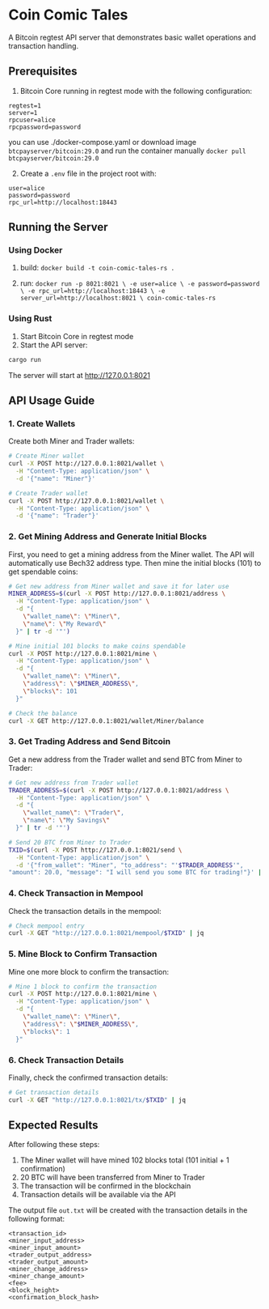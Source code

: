 # Coin Comic Tales

A Bitcoin regtest API server that demonstrates basic wallet operations and transaction handling.

## Prerequisites

1. Bitcoin Core running in regtest mode with the following configuration:

```
regtest=1
server=1
rpcuser=alice
rpcpassword=password
```

you can use ./docker-compose.yaml or download image `btcpayserver/bitcoin:29.0` and run the container manually
`docker pull btcpayserver/bitcoin:29.0`

2. Create a `.env` file in the project root with:

```
user=alice
password=password
rpc_url=http://localhost:18443
```

## Running the Server

### Using Docker

1. build:
`docker build -t coin-comic-tales-rs .`

2. run:
`docker run -p 8021:8021 \
    -e user=alice \
    -e password=password \
    -e rpc_url=http://localhost:18443 \
    -e server_url=http://localhost:8021 \
    coin-comic-tales-rs`

### Using Rust

1. Start Bitcoin Core in regtest mode
2. Start the API server:

```bash
cargo run
```

The server will start at http://127.0.0.1:8021

## API Usage Guide

### 1. Create Wallets

Create both Miner and Trader wallets:

```bash
# Create Miner wallet
curl -X POST http://127.0.0.1:8021/wallet \
  -H "Content-Type: application/json" \
  -d '{"name": "Miner"}'

# Create Trader wallet
curl -X POST http://127.0.0.1:8021/wallet \
  -H "Content-Type: application/json" \
  -d '{"name": "Trader"}'
```

### 2. Get Mining Address and Generate Initial Blocks

First, you need to get a mining address from the Miner wallet. The API will automatically use Bech32 address type.
Then mine the initial blocks (101) to get spendable coins:

```bash
# Get new address from Miner wallet and save it for later use
MINER_ADDRESS=$(curl -X POST http://127.0.0.1:8021/address \
  -H "Content-Type: application/json" \
  -d "{
    \"wallet_name\": \"Miner\",
    \"name\": \"My Reward\"
  }" | tr -d '"')

# Mine initial 101 blocks to make coins spendable
curl -X POST http://127.0.0.1:8021/mine \
  -H "Content-Type: application/json" \
  -d "{
    \"wallet_name\": \"Miner\",
    \"address\": \"$MINER_ADDRESS\",
    \"blocks\": 101
  }"

# Check the balance
curl -X GET http://127.0.0.1:8021/wallet/Miner/balance
```

### 3. Get Trading Address and Send Bitcoin

Get a new address from the Trader wallet and send BTC from Miner to Trader:

```bash
# Get new address from Trader wallet
TRADER_ADDRESS=$(curl -X POST http://127.0.0.1:8021/address \
  -H "Content-Type: application/json" \
  -d "{
    \"wallet_name\": \"Trader\",
    \"name\": \"My Savings\"
  }" | tr -d '"')

# Send 20 BTC from Miner to Trader
TXID=$(curl -X POST http://127.0.0.1:8021/send \
  -H "Content-Type: application/json" \
  -d '{"from_wallet": "Miner", "to_address": "'$TRADER_ADDRESS'", 
"amount": 20.0, "message": "I will send you some BTC for trading!"}' | tr -d '"')
```

### 4. Check Transaction in Mempool

Check the transaction details in the mempool:

```bash
# Check mempool entry
curl -X GET "http://127.0.0.1:8021/mempool/$TXID" | jq
```

### 5. Mine Block to Confirm Transaction

Mine one more block to confirm the transaction:

```bash
# Mine 1 block to confirm the transaction
curl -X POST http://127.0.0.1:8021/mine \
  -H "Content-Type: application/json" \
  -d "{
    \"wallet_name\": \"Miner\",
    \"address\": \"$MINER_ADDRESS\",
    \"blocks\": 1
  }"
```

### 6. Check Transaction Details

Finally, check the confirmed transaction details:

```bash
# Get transaction details
curl -X GET "http://127.0.0.1:8021/tx/$TXID" | jq 
```

## Expected Results

After following these steps:

1. The Miner wallet will have mined 102 blocks total (101 initial + 1 confirmation)
2. 20 BTC will have been transferred from Miner to Trader
3. The transaction will be confirmed in the blockchain
4. Transaction details will be available via the API

The output file `out.txt` will be created with the transaction details in the following format:

```
<transaction_id>
<miner_input_address>
<miner_input_amount>
<trader_output_address>
<trader_output_amount>
<miner_change_address>
<miner_change_amount>
<fee>
<block_height>
<confirmation_block_hash>
```
